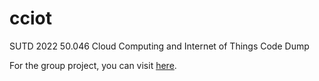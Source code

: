 # cciot
SUTD 2022 50.046 Cloud Computing and Internet of Things Code Dump

For the group project, you can visit [here](https://github.com/ragulbalaji/50.046CCIoT).
